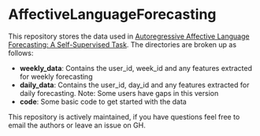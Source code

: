 # AffectiveLanguageForecasting

This repository stores the data used in [Autoregressive Affective Language Forecasting: A Self-Supervised Task](). The directories are broken up as follows:

- **weekly_data**: Contains the user_id, week_id and any features extracted for weekly forecasting
- **daily_data**: Contains the user_id, day_id and any features extracted for daily forecasting. Note: Some users have gaps in this version
- **code**: Some basic code to get started with the data 

This repository is actively maintained, if you have questions feel free to email the authors or leave an issue on GH.
